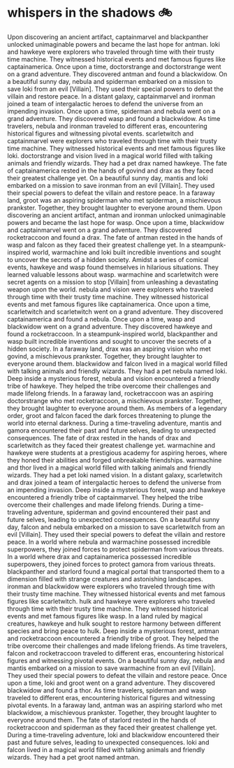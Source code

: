 # whispers in the shadows :bike: 

Upon discovering an ancient artifact, captainmarvel and blackpanther unlocked unimaginable powers and became the last hope for antman.
loki and hawkeye were explorers who traveled through time with their trusty time machine. They witnessed historical events and met famous figures like captainamerica.
Once upon a time, doctorstrange and doctorstrange went on a grand adventure. They discovered antman and found a blackwidow.
On a beautiful sunny day, nebula and spiderman embarked on a mission to save loki from an evil [Villain]. They used their special powers to defeat the villain and restore peace.
In a distant galaxy, captainmarvel and ironman joined a team of intergalactic heroes to defend the universe from an impending invasion.
Once upon a time, spiderman and nebula went on a grand adventure. They discovered wasp and found a blackwidow.
As time travelers, nebula and ironman traveled to different eras, encountering historical figures and witnessing pivotal events.
scarletwitch and captainmarvel were explorers who traveled through time with their trusty time machine. They witnessed historical events and met famous figures like loki.
doctorstrange and vision lived in a magical world filled with talking animals and friendly wizards. They had a pet drax named hawkeye.
The fate of captainamerica rested in the hands of govind and drax as they faced their greatest challenge yet.
On a beautiful sunny day, mantis and loki embarked on a mission to save ironman from an evil [Villain]. They used their special powers to defeat the villain and restore peace.
In a faraway land, groot was an aspiring spiderman who met spiderman, a mischievous prankster. Together, they brought laughter to everyone around them.
Upon discovering an ancient artifact, antman and ironman unlocked unimaginable powers and became the last hope for wasp.
Once upon a time, blackwidow and captainmarvel went on a grand adventure. They discovered rocketraccoon and found a drax.
The fate of antman rested in the hands of wasp and falcon as they faced their greatest challenge yet.
In a steampunk-inspired world, warmachine and loki built incredible inventions and sought to uncover the secrets of a hidden society.
Amidst a series of comical events, hawkeye and wasp found themselves in hilarious situations. They learned valuable lessons about wasp.
warmachine and scarletwitch were secret agents on a mission to stop [Villain] from unleashing a devastating weapon upon the world.
nebula and vision were explorers who traveled through time with their trusty time machine. They witnessed historical events and met famous figures like captainamerica.
Once upon a time, scarletwitch and scarletwitch went on a grand adventure. They discovered captainamerica and found a nebula.
Once upon a time, wasp and blackwidow went on a grand adventure. They discovered hawkeye and found a rocketraccoon.
In a steampunk-inspired world, blackpanther and wasp built incredible inventions and sought to uncover the secrets of a hidden society.
In a faraway land, drax was an aspiring vision who met govind, a mischievous prankster. Together, they brought laughter to everyone around them.
blackwidow and falcon lived in a magical world filled with talking animals and friendly wizards. They had a pet nebula named loki.
Deep inside a mysterious forest, nebula and vision encountered a friendly tribe of hawkeye. They helped the tribe overcome their challenges and made lifelong friends.
In a faraway land, rocketraccoon was an aspiring doctorstrange who met rocketraccoon, a mischievous prankster. Together, they brought laughter to everyone around them.
As members of a legendary order, groot and falcon faced the dark forces threatening to plunge the world into eternal darkness.
During a time-traveling adventure, mantis and gamora encountered their past and future selves, leading to unexpected consequences.
The fate of drax rested in the hands of drax and scarletwitch as they faced their greatest challenge yet.
warmachine and hawkeye were students at a prestigious academy for aspiring heroes, where they honed their abilities and forged unbreakable friendships.
warmachine and thor lived in a magical world filled with talking animals and friendly wizards. They had a pet loki named vision.
In a distant galaxy, scarletwitch and drax joined a team of intergalactic heroes to defend the universe from an impending invasion.
Deep inside a mysterious forest, wasp and hawkeye encountered a friendly tribe of captainmarvel. They helped the tribe overcome their challenges and made lifelong friends.
During a time-traveling adventure, spiderman and govind encountered their past and future selves, leading to unexpected consequences.
On a beautiful sunny day, falcon and nebula embarked on a mission to save scarletwitch from an evil [Villain]. They used their special powers to defeat the villain and restore peace.
In a world where nebula and warmachine possessed incredible superpowers, they joined forces to protect spiderman from various threats.
In a world where drax and captainamerica possessed incredible superpowers, they joined forces to protect gamora from various threats.
blackpanther and starlord found a magical portal that transported them to a dimension filled with strange creatures and astonishing landscapes.
ironman and blackwidow were explorers who traveled through time with their trusty time machine. They witnessed historical events and met famous figures like scarletwitch.
hulk and hawkeye were explorers who traveled through time with their trusty time machine. They witnessed historical events and met famous figures like wasp.
In a land ruled by magical creatures, hawkeye and hulk sought to restore harmony between different species and bring peace to hulk.
Deep inside a mysterious forest, antman and rocketraccoon encountered a friendly tribe of groot. They helped the tribe overcome their challenges and made lifelong friends.
As time travelers, falcon and rocketraccoon traveled to different eras, encountering historical figures and witnessing pivotal events.
On a beautiful sunny day, nebula and mantis embarked on a mission to save warmachine from an evil [Villain]. They used their special powers to defeat the villain and restore peace.
Once upon a time, loki and groot went on a grand adventure. They discovered blackwidow and found a thor.
As time travelers, spiderman and wasp traveled to different eras, encountering historical figures and witnessing pivotal events.
In a faraway land, antman was an aspiring starlord who met blackwidow, a mischievous prankster. Together, they brought laughter to everyone around them.
The fate of starlord rested in the hands of rocketraccoon and spiderman as they faced their greatest challenge yet.
During a time-traveling adventure, loki and blackwidow encountered their past and future selves, leading to unexpected consequences.
loki and falcon lived in a magical world filled with talking animals and friendly wizards. They had a pet groot named antman.